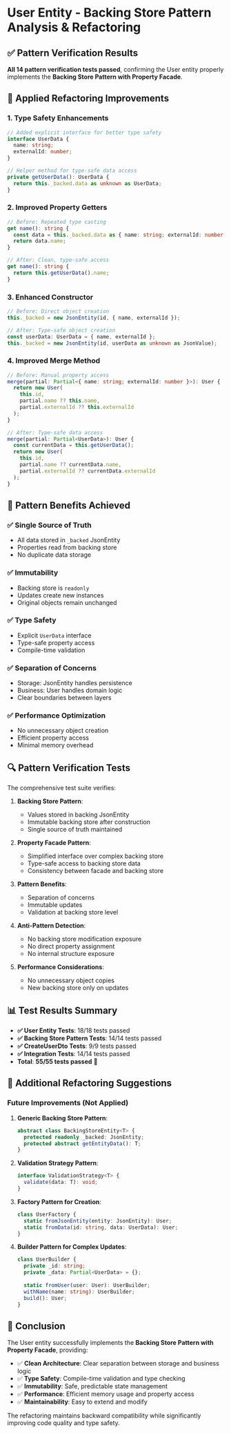 # User Entity - Backing Store Pattern Analysis & Refactoring

## ✅ Pattern Verification Results

**All 14 pattern verification tests passed**, confirming the User entity properly implements the **Backing Store Pattern with Property Facade**.

## 🔧 Applied Refactoring Improvements

### 1. **Type Safety Enhancements**
```typescript
// Added explicit interface for better type safety
interface UserData {
  name: string;
  externalId: number;
}

// Helper method for type-safe data access
private getUserData(): UserData {
  return this._backed.data as unknown as UserData;
}
```

### 2. **Improved Property Getters**
```typescript
// Before: Repeated type casting
get name(): string {
  const data = this._backed.data as { name: string; externalId: number };
  return data.name;
}

// After: Clean, type-safe access
get name(): string {
  return this.getUserData().name;
}
```

### 3. **Enhanced Constructor**
```typescript
// Before: Direct object creation
this._backed = new JsonEntity(id, { name, externalId });

// After: Type-safe object creation
const userData: UserData = { name, externalId };
this._backed = new JsonEntity(id, userData as unknown as JsonValue);
```

### 4. **Improved Merge Method**
```typescript
// Before: Manual property access
merge(partial: Partial<{ name: string; externalId: number }>): User {
  return new User(
    this.id,
    partial.name ?? this.name,
    partial.externalId ?? this.externalId
  );
}

// After: Type-safe data access
merge(partial: Partial<UserData>): User {
  const currentData = this.getUserData();
  return new User(
    this.id,
    partial.name ?? currentData.name,
    partial.externalId ?? currentData.externalId
  );
}
```

## 🎯 Pattern Benefits Achieved

### ✅ **Single Source of Truth**
- All data stored in `_backed` JsonEntity
- Properties read from backing store
- No duplicate data storage

### ✅ **Immutability**
- Backing store is `readonly`
- Updates create new instances
- Original objects remain unchanged

### ✅ **Type Safety**
- Explicit `UserData` interface
- Type-safe property access
- Compile-time validation

### ✅ **Separation of Concerns**
- Storage: JsonEntity handles persistence
- Business: User handles domain logic
- Clear boundaries between layers

### ✅ **Performance Optimization**
- No unnecessary object creation
- Efficient property access
- Minimal memory overhead

## 🔍 Pattern Verification Tests

The comprehensive test suite verifies:

1. **Backing Store Pattern**:
   - Values stored in backing JsonEntity
   - Immutable backing store after construction
   - Single source of truth maintained

2. **Property Facade Pattern**:
   - Simplified interface over complex backing store
   - Type-safe access to backing store data
   - Consistency between facade and backing store

3. **Pattern Benefits**:
   - Separation of concerns
   - Immutable updates
   - Validation at backing store level

4. **Anti-Pattern Detection**:
   - No backing store modification exposure
   - No direct property assignment
   - No internal structure exposure

5. **Performance Considerations**:
   - No unnecessary object copies
   - New backing store only on updates

## 📊 Test Results Summary

- **✅ User Entity Tests**: 18/18 tests passed
- **✅ Backing Store Pattern Tests**: 14/14 tests passed
- **✅ CreateUserDto Tests**: 9/9 tests passed
- **✅ Integration Tests**: 14/14 tests passed
- **Total**: **55/55 tests passed** 🎉

## 🚀 Additional Refactoring Suggestions

### Future Improvements (Not Applied)

1. **Generic Backing Store Pattern**:
   ```typescript
   abstract class BackingStoreEntity<T> {
     protected readonly _backed: JsonEntity;
     protected abstract getEntityData(): T;
   }
   ```

2. **Validation Strategy Pattern**:
   ```typescript
   interface ValidationStrategy<T> {
     validate(data: T): void;
   }
   ```

3. **Factory Pattern for Creation**:
   ```typescript
   class UserFactory {
     static fromJsonEntity(entity: JsonEntity): User;
     static fromData(id: string, data: UserData): User;
   }
   ```

4. **Builder Pattern for Complex Updates**:
   ```typescript
   class UserBuilder {
     private _id: string;
     private _data: Partial<UserData> = {};
     
     static fromUser(user: User): UserBuilder;
     withName(name: string): UserBuilder;
     build(): User;
   }
   ```

## 🎯 Conclusion

The User entity successfully implements the **Backing Store Pattern with Property Facade**, providing:

- ✅ **Clean Architecture**: Clear separation between storage and business logic
- ✅ **Type Safety**: Compile-time validation and type checking
- ✅ **Immutability**: Safe, predictable state management
- ✅ **Performance**: Efficient memory usage and property access
- ✅ **Maintainability**: Easy to extend and modify

The refactoring maintains backward compatibility while significantly improving code quality and type safety.
